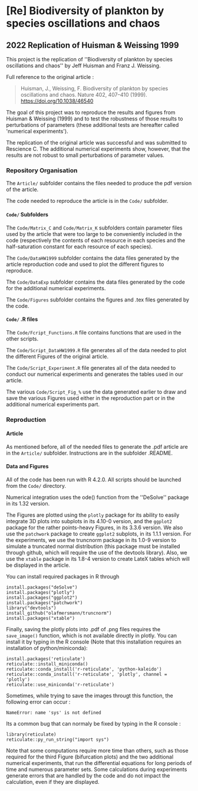 # [Re] Biodiversity of plankton by species oscillations and chaos
## 2022 Replication of Huisman & Weissing 1999

This project is the replication of ''Biodiversity of plankton by species oscillations and chaos'' by Jeff Huisman and Franz J. Weissing.

Full reference to the original article : 
> Huisman, J., Weissing, F. Biodiversity of plankton by species oscillations and chaos. Nature 402, 407–410 (1999). https://doi.org/10.1038/46540

The goal of this project was to reproduce the results and figures from Huisman & Weissing (1999) and to test the robustness of those results to perturbations of parameters (these additional tests are hereafter called 'numerical experiments'). 

The replication of the original article was successful and was submitted to Rescience C. The additional numerical experiments show, however, that the results are not robust to small perturbations of parameter values. 

### Repository Organisation

The `Article/` subfolder contains the files needed to produce the pdf version of the article.

The code needed to reproduce the article is in the `Code/` subfolder.

#### `Code/` Subfolders

The `Code/Matrix_C` and `Code/Matrix_K` subfolders contain parameter files used by the article that were too large to be conveniently included in the code (respectively the contents of each resource in each species and the half-saturation constant for each resource of each species).

The `Code/DataHW1999` subfolder contains the data files generated by the article reproduction code and used to plot the different figures to reproduce.

The `Code/DataExp` subfolder contains the data files generated by the code for the additional numerical experiments.

The `Code/Figures` subfolder contains the figures and .tex files generated by the code.

#### `Code/` .R files

The `Code/Fcript_Functions.R` file contains functions that are used in the other scripts.

The `Code/Script_DataHW1999.R` file generates all of the data needed to plot the different Figures of the original article. 

The `Code/Script_Experiment.R` file generates all of the data needed to conduct our numerical experiments and generates the tables used in our article. 

The various `Code/Script_Fig_%` use the data generated earlier to draw and save the various Figures used either in the reproduction part or in the additional numerical experiments part.

### Reproduction

#### Article 

As mentioned before, all of the needed files to generate the .pdf article are in the `Article/` subfolder. Instructions are in the subfolder .README.

#### Data and Figures

All of the code has been run with R 4.2.0. All scripts should be launched from the `Code/` directory.

Numerical integration uses the ode() function from the ''DeSolve'' package in its 1.32 version.

The Figures are plotted using the `plotly` package for its ability to easily integrate 3D plots into subplots in its 4.10-0 version, and the `ggplot2` package for the rather points-heavy Figures, in its 3.3.6 version. We also use the `patchwork` package to create `ggplot2` subplots, in its 1.1.1 version. For the experiments, we use the truncnorm package in its 1.0-9 version to simulate a truncated normal distribution (this package must be installed through github, which will require the use of the devtools library). Also, we use the `xtable` package in its 1.8-4 version to create LateX tables which will be displayed in the article. 

You can install required packages in R through

```
install.packages("deSolve")
install.packages("plotly")
install.packages("ggplot2")
install.packages("patchwork")
library("devtools")
install_github("olafmersmann/truncnorm")
install.packages("xtable")
```

Finally, saving the plotly plots into .pdf of .png files requires the `save_image()` function, which is not available directly in plotly. 
You can install it by typing in the R console (Note that this installation requires an installation of python/miniconda): 

```
install.packages('reticulate')
reticulate::install_miniconda()
reticulate::conda_install('r-reticulate', 'python-kaleido')
reticulate::conda_install('r-reticulate', 'plotly', channel = 'plotly')
reticulate::use_miniconda('r-reticulate')
```

Sometimes, while trying to save the images througt this function, the following error can occur  : 

```
NameError: name 'sys' is not defined
```

Its a common bug that can normaly be fixed by typing in the R console :

```
library(reticulate)
reticulate::py_run_string("import sys")
```

Note that some computations require more time than others, such as those required for the third Figure (bifurcation plots) and the two additional numerical experiments, that run the differential equations for long periods of time and numerous parameter sets. Some calculations during experiments generate errors that are handled by the code and do not impact the calculation, even if they are displayed.
